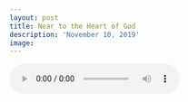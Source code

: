 ```yaml
---
layout: post
title: Near to the Heart of God
description: 'November 10, 2019'
image:
---
```


<audio controls preload="metadata">
  <source src="https://docs.google.com/uc?export=open&id=1-WFh6Ybfuf11y-xSG80hDRLEVXfOvvv9" type="audio/mp3">
Your browser does not support the audio element.
</audio>
